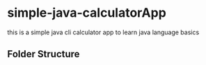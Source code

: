 # simple-java-calculatorApp
this is a simple java cli calculator app to learn java language basics  

## Folder Structure


